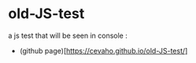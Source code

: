 # old-JS-test

a js test that will be seen in console :  
- (github page)[https://cevaho.github.io/old-JS-test/]
